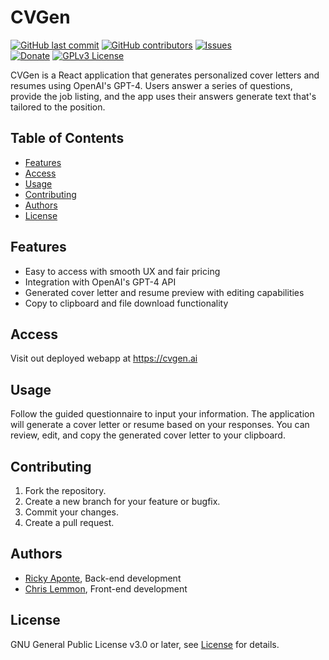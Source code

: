 # CVGen

[![GitHub last commit](https://img.shields.io/github/last-commit/google/skia.svg?style=flat)](https://github.com/Eaponte24/CV-Gen/graphs/commit-activity)
[![GitHub contributors](https://img.shields.io/github/contributors/cdnjs/cdnjs.svg?style=flat)](https://github.com/Eaponte24/CV-Gen/graphs/contributors) 
[![Issues](https://img.shields.io/github/issues-raw/tterb/PlayMusic.svg?maxAge=25000)](https://github.com/Eaponte24/CV-Gen/issues)  
[![Donate](https://img.shields.io/badge/$-support-ff69b4.svg?style=flat)](https://www.buymeacoffee.com/fr5drjnkq7M) 
[![GPLv3 License](https://img.shields.io/badge/License-GPL%20v3-yellow.svg)](https://opensource.org/licenses/)

CVGen is a React application that generates personalized cover letters and resumes using OpenAI's GPT-4. Users answer a series of questions, provide the job listing, and the app uses their answers generate text that's tailored to the position.

## Table of Contents

- [Features](#features)
- [Access](#Access)
- [Usage](#usage)
- [Contributing](#contributing)
- [Authors](#authors)
- [License](#license)

## Features

- Easy to access with smooth UX and fair pricing
- Integration with OpenAI's GPT-4 API
- Generated cover letter and resume preview with editing capabilities
- Copy to clipboard and file download functionality

## Access

Visit out deployed webapp at https://cvgen.ai

## Usage

Follow the guided questionnaire to input your information. The application will generate a cover letter or resume based on your responses. You can review, edit, and copy the generated cover letter to your clipboard.

## Contributing

1. Fork the repository.
2. Create a new branch for your feature or bugfix.
3. Commit your changes.
4. Create a pull request.

## Authors
- [Ricky Aponte](https://github.com/Eaponte24 "Ricky Aponte"), Back-end development
- [Chris Lemmon](https://github.com/theLemmonade "Chris Lemmon"), Front-end development

## License

GNU General Public License v3.0 or later, see [License](https://github.com/Eaponte24/CV-Gen/blob/main/LICENSE) for details.

